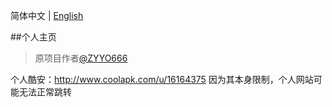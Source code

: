 简体中文 | [English](./README_EN.md)

##个人主页

> 原项目作者[@ZYYO666](https://github.com/ZYYO666)

个人酷安：http://www.coolapk.com/u/16164375     因为其本身限制，个人网站可能无法正常跳转
